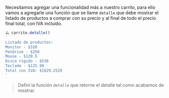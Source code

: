 Necesitamos agregar una funcionalidad más a nuestro carrito, para ello vamos a agregarle una función que se llame `detalle` que debe mostrar el listado de productos a comprar con su precio y al final de todo el precio final total, con IVA incluido.

```js
ム carrito.detalle()
`
Listado de productos:
Monitor - $320
Pendrive - $250
Mouse - $120.5
Disco rigido - $530
Teclado - $125.99
Total con IVA: $1629.2529
`
```

> Definí la función `detalle` que retorne el detalle tal como acabamos de mostrar.